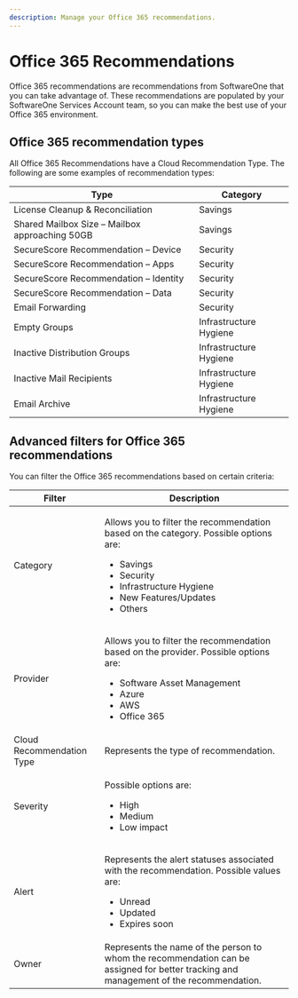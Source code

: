 ```yaml
---
description: Manage your Office 365 recommendations.
---
```


# Office 365 Recommendations

Office 365 recommendations are recommendations from SoftwareOne that you can take advantage of. These recommendations are populated by your SoftwareOne Services Account team, so you can make the best use of your Office 365 environment.

## Office 365 recommendation types <a href="#recommendation-types-for-office-365-recommendations" id="recommendation-types-for-office-365-recommendations"></a>

All Office 365 Recommendations have a Cloud Recommendation Type. The following are some examples of recommendation types:

| Type                                           | Category               |
| ---------------------------------------------- | ---------------------- |
| License Cleanup & Reconciliation               | Savings                |
| Shared Mailbox Size – Mailbox approaching 50GB | Savings                |
| SecureScore Recommendation – Device            | Security               |
| SecureScore Recommendation – Apps              | Security               |
| SecureScore Recommendation – Identity          | Security               |
| SecureScore Recommendation – Data              | Security               |
| Email Forwarding                               | Security               |
| Empty Groups                                   | Infrastructure Hygiene |
| Inactive Distribution Groups                   | Infrastructure Hygiene |
| Inactive Mail Recipients                       | Infrastructure Hygiene |
| Email Archive                                  | Infrastructure Hygiene |

## Advanced filters for Office 365 recommendations <a href="#advanced-filters-for-office-365-recommendations" id="advanced-filters-for-office-365-recommendations"></a>

You can filter the Office 365 recommendations based on certain criteria:

| Filter                    | Description                                                                                                                                                                                                      |
| ------------------------- | ---------------------------------------------------------------------------------------------------------------------------------------------------------------------------------------------------------------- |
| Category                  | <p>Allows you to filter the recommendation based on the category. Possible options are:</p><ul><li>Savings</li><li>Security</li><li>Infrastructure Hygiene</li><li>New Features/Updates</li><li>Others</li></ul> |
| Provider                  | <p>Allows you to filter the recommendation based on the provider. Possible options are:</p><ul><li>Software Asset Management</li><li>Azure</li><li>AWS</li><li>Office 365</li></ul>                              |
| Cloud Recommendation Type | Represents the type of recommendation.                                                                                                                                                                           |
| Severity                  | <p>Possible options are:</p><ul><li>High</li><li>Medium</li><li>Low impact</li></ul>                                                                                                                             |
| Alert                     | <p>Represents the alert statuses associated with the recommendation. Possible values are:</p><ul><li>Unread</li><li>Updated</li><li>Expires soon</li></ul>                                                       |
| Owner                     | Represents the name of the person to whom the recommendation can be assigned for better tracking and management of the recommendation.                                                                           |
